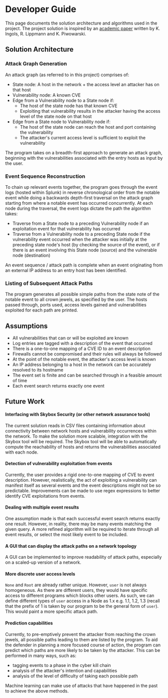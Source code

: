 # Developer Guide
This page documents the solution architecture and algorithms used in the project. The project solution is inspired by an [academic paper](http://people.cs.ksu.edu/~halmohri/files/Practical%20Attack%20Graph%20Generation%20for%20Network%20Defense.pdf) written by K. Ingols, R. Lippmann and K. Piwowarski. 

## Solution Architecture

### Attack Graph Generation
An attack graph (as referred to in this project) comprises of:
* State node: A host in the network + the access level an attacker has on that host
* Vulnerability node: A known CVE
* Edge from a Vulnerability node to a State node if: 
    * The host of the state node has that known CVE
    * Exploiting that vulnerability results in the attacker having the access level of the state node on that host
* Edge from a State node to Vulnerability node if:
    * The host of the state node can reach the host and port containing the vulnerability
    * The attacker's current access level is sufficient to exploit the vulnerability
    
The program takes on a breadth-first approach to generate an attack graph, beginning with the vulnerabilities associated with the entry hosts as input by the user.   

### Event Sequence Reconstruction
To chain up relevant events together, the program goes through the event logs (hosted within Splunk) in reverse chronological order from the notable event while doing a backwards depth-first traversal on the attack graph starting from where a notable event has occurred concurrently. At each node during the traversal, the event logs dictate the path the algorithm takes:
* Traverse from a State node to a preceding Vulnerability node if an exploitation event for that vulnerability has occurred
* Traverse from a Vulnerability node to a preceding State node if the vulnerability event occurred when the attacker was initially at the preceding state node's host (by checking the source of the event), or if there is an event involving this State node (source) and the vulnerable node (destination)

An event sequence / attack path is complete when an event originating from an external IP address to an entry host has been identified. 

### Listing of Subsequent Attack Paths
The program generates all possible simple paths from the state note of the notable event to all crown jewels, as specified by the user. The hosts passed through, ports used, access levels gained and vulnerabilities exploited for each path are printed.

## Assumptions
* All vulnerabilities that can or will be exploited are known
* Log entries are tagged with a description of the event that occurred
* There is a one-to-one mapping of a CVE ID to an event description
* Firewalls cannot be compromised and their rules will always be followed
* At the point of the notable event, the attacker's access level is known
* An IP address belonging to a host in the network can be accurately resolved to its hostname
* The event set is finite and can be searched through in a feasible amount of time 
* Each event search returns exactly one event

## Future Work 

#### Interfacing with Skybox Security (or other network assurance tools)
The current solution reads in CSV files containing information about connectivity between network hosts and vulnerability occurrences within the network. To make the solution more scalable, integration with the Skybox tool will be required. The Skybox tool will be able to automatically compute the reachability of hosts and returns the vulnerabilities associated with each node. 

#### Detection of vulnerability exploitation from events
Currently, the user provides a rigid one-to-one mapping of CVE to event description. However, realistically, the act of exploiting a vulnerability can manifest itself as several events and the event descriptions might not be so predictable. Improvements can be made to use regex expressions to better identify CVE exploitations from events.

#### Dealing with multiple event results
One assumption made is that each successful event search returns exactly one result. However, in reality, there may be many events matching the given query. A more refined algorithm will be required to iterate through all event results, or select the most likely event to be included.

#### A GUI that can display the attack paths on a network topology
A GUI can be implemented to improve readability of attack paths, especially on a scaled-up version of a network.

#### More discrete user access levels
`None` and `Root` are already rather unique. However, `user` is not always homogeneous. As there are different users, they would have specific access to different programs which blocks other users. As such, we can define different types of `user` access in a Node as 1.x e.g. 1.1, 1.2, 1.3 (recall that the prefix of 1 is taken by our program to be the general form of `user`). This would paint a more specific attack path.

#### Prediction capabilities
Currently, to pre-emptively prevent the attacker from reaching the crown jewels, all possible paths leading to them are listed by the program. To aid the defender in planning a more focused course of action, the program can predict which paths are more likely to be taken by the attacker. This can be performed in many ways, such as:
* tagging events to a phase in the cyber kill chain
* analysis of the attacker's intention and capabilities
* analysis of the level of difficulty of taking each possible path

Machine learning can make use of attacks that have happened in the past to achieve the above methods.
